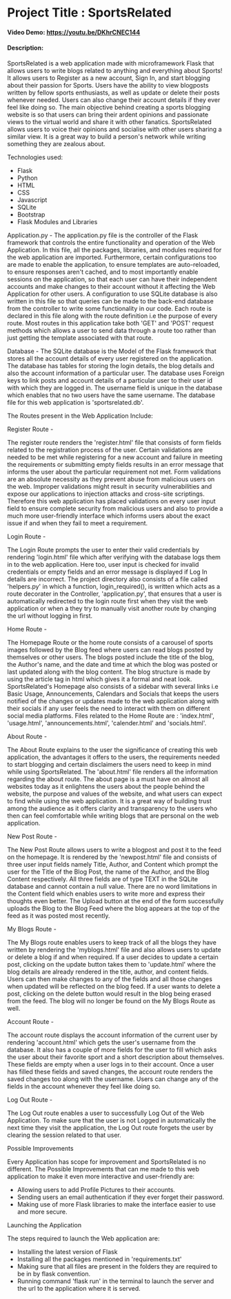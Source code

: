 # Project Title : SportsRelated

#### Video Demo:  https://youtu.be/DKhrCNEC144

#### Description:

SportsRelated is a web application made with microframework Flask that allows users to write blogs related to anything and everything about Sports! It allows users to Register as a new account, Sign In, and start blogging about their passion for Sports. Users have the ability to view blogposts written by fellow sports enthusiasts, as well as update or delete their posts whenever needed. Users can also change their account details if they ever feel like doing so.
The main objective behind creating a sports blogging website is so that users can bring their ardent opinions and passionate views to the virtual world and share it with other fanatics. SportsRelated allows users to voice their opinions and socialise with other users sharing a similar view. It is a great way to build a person's network while writing something they are zealous about.


Technologies used:

- Flask
- Python
- HTML
- CSS
- Javascript
- SQLite
- Bootstrap
- Flask Modules and Libraries

Application.py - The application.py file is the controller of the Flask framework that controls the entire functionality and operation of the Web Application. In this file, all the packages, libraries, and modules required for the web application are imported. Furthermore, certain configurations too are made to enable the application, to ensure templates are auto-reloaded, to ensure responses aren't cached, and to most importantly enable sessions on the application, so that each user can have their independent accounts and make changes to their account without it affecting the Web Application for other users. A configuration to use SQLite database is also written in this file so that queries can be made to the back-end database from the controller to write some functionality in our code. Each route is declared in this file along with the route definition i.e the purpose of every route. Most routes in this application take both 'GET' and 'POST' request methods which allows a user to send data through a route too rather than just getting the template associated with that route.

Database - The SQLite database is the Model of the Flask framework that stores all the account details of every user registered on the application. The database has tables for storing the login details, the blog details and also the account information of a particular user. The database uses Foreign keys to link posts and account details of a particular user to their user id with which they are logged in. The username field is unique in the database which enables that no two users have the same username. The database file for this web application is 'sportsrelated.db'.

The Routes present in the Web Application Include:

Register Route -

The register route renders the 'register.html' file that consists of form fields related to the registration process of the user. Certain validations are needed to be met while registering for a new account and failure in meeting the requirements or submitting empty fields results in an error message that informs the user about the particular requirement not met.
Form validations are an absolute necessity as they prevent abuse from malicious users on the web. Improper validations might result in security vulnerabilities and expose our applications to injection attacks and cross-site scriptings. Therefore this web application has placed validations on every user input field to ensure complete security from malicious users and also to provide a much more user-friendly interface which informs users about the exact issue if and when they fail to meet a requirement.

Login Route -

The Login Route prompts the user to enter their valid credentials by rendering 'login.html' file which after verifying with the database logs them in to the web application.
Here too, user input is checked for invalid credentials or empty fields and an error message is displayed if Log In details are incorrect. The project directory also consists of a file called 'helpers.py' in which a function, login_required(), is written which acts as a route decorater in the Controller, 'application.py', that ensures that a user is automatically redirected to the login route first when they visit the web application or when a they try to manually visit another route by changing the url without logging in first.

Home Route -

The Homepage Route or the home route consists of a carousel of sports images followed by the Blog feed where users can read blogs posted by themselves or other users.
The blogs posted include the title of the blog, the Author's name, and the date and time at which the blog was posted or last updated along with the blog content.
The blog structure is made by using the article tag in html which gives it a formal and neat look.
SportsRelated's Homepage also consists of a sidebar with several links i.e Basic Usage, Announcements, Calendars and Socials that keeps the users notified of the changes or updates made to the web application along with their socials if any user feels the need to interact with them on different social media platforms. Files related to the Home Route are : 'index.html', 'usage.html', 'announcements.html', 'calender.html' and 'socials.html'.

About Route -

The About Route explains to the user the significance of creating this web application, the advantages it offers to the users, the requirements needed to start blogging and certain disclaimers the users need to keep in mind while using SportsRelated.
The 'about.html' file renders all the information regarding the about route. The about page is a must have on almost all websites today as it enlightens the users about the people behind the website, the purpose and values of the website, and what users can expect to find while using the web application.
It is a great way of building trust among the audience as it offers clarity and transparency to the users who then can feel comfortable while writing blogs that are personal on the web application.

New Post Route -

The New Post Route allows users to write a blogpost and post it to the feed on the homepage. It is rendered by the 'newpost.html' file and consists of three user input fields namely Title, Author, and Content which prompt the user for the Title of the Blog Post, the name of the Author, and the Blog Content respectively. All three fields are of type TEXT in the SQLite database and cannot contain a null value. There are no word limitations in the Content field which enables users to write more and express their thoughts even better. The Upload button at the end of the form successfully uploads the Blog to the Blog Feed where the blog appears at the top of the feed as it was posted most recently.

My Blogs Route -

The My Blogs route enables users to keep track of all the blogs they have written by rendering the 'myblogs.html' file and also allows users to update or delete a blog if and when required. If a user decides to update a certain post, clicking on the update button takes them to 'update.html' where the blog details are already rendered in the title, author, and content fields. Users can then make changes to any of the fields and all those changes when updated will be reflected on the blog feed. If a user wants to delete a post, clicking on the delete button would result in the blog being erased from the feed. The blog will no longer be found on the My Blogs Route as well.

Account Route -

The account route displays the account information of the current user by rendering 'account.html' which gets the user's username from the database. It also has a couple of more fields for the user to fill which asks the user about their favorite sport and a short description about themselves. These fields are empty when a user logs in to their account. Once a user has filled these fields and saved changes, the account route renders the saved changes too along with the username. Users can change any of the fields in the account whenever they feel like doing so.

Log Out Route -

The Log Out route enables a user to successfully Log Out of the Web Application. To make sure that the user is not Logged in automatically the next time they visit the application, the Log Out route forgets the user by clearing the session related to that user.

Possible Improvements

Every Application has scope for improvement and SportsRelated is no different. The Possible Improvements that can me made to this web application to make it even more interactive and user-friendly are:

- Allowing users to add Profile Pictures to their accounts.
- Sending users an email authentication if they ever forget their password.
- Making use of more Flask libraries to make the interface easier to use and more secure.

Launching the Application

The steps required to launch the Web application are:

- Installing the latest version of Flask
- Installing all the packages mentioned in 'requirements.txt'
- Making sure that all files are present in the folders they are required to be in by flask convention.
- Running command 'flask run' in the terminal to launch the server and the url to the application where it is served.
